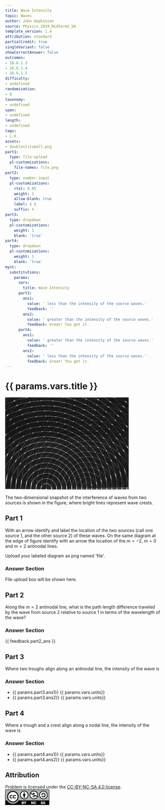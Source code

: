 ```yaml
---
title: Wave Intensity
topic: Waves
author: John Hopkinson
source: Physics_2019_Midterm2_Q4
template_version: 1.4
attribution: standard
partialCredit: true
singleVariant: false
showCorrectAnswer: false
outcomes:
- 16.6.1.3
- 16.6.1.4
- 16.6.1.5
difficulty:
- undefined
randomization:
- 0
taxonomy:
- undefined
span:
- undefined
length:
- undefined
tags:
- L.K
assets:
- doubleslitsmall.png
part1:
  type: file-upload
  pl-customizations:
    file-names: file.png
part2:
  type: number-input
  pl-customizations:
    rtol: 0.05
    weight: 1
    allow-blank: true
    label: $ $
    suffix: λ
part3:
  type: dropdown
  pl-customizations:
    weight: 1
    blank: 'true'
part4:
  type: dropdown
  pl-customizations:
    weight: 1
    blank: 'true'
myst:
  substitutions:
    params:
      vars:
        title: Wave Intensity
      part3:
        ans1:
          value: ' less than the intensity of the source waves.'
          feedback: ''
        ans2:
          value: ' greater than the intensity of the source waves.'
          feedback: Great! You got it.
      part4:
        ans1:
          value: ' greater than the intensity of the source waves.'
          feedback: ''
        ans2:
          value: ' less than the intensity of the source waves.'
          feedback: Great! You got it.
---
```

# {{ params.vars.title }}
<img src="doubleslitsmall.png" width="400">

The two-dimensional snapshot of the interference of waves from two sources is shown in the figure, where bright lines represent wave crests.

## Part 1

With an arrow identify and label the location of the two sources (call one source 1, and the other source 2) of these waves. On the same diagram at the edge of figure identify with an arrow the location of the $m = -2$, $m = 0$ and $m = 2$ antinodal lines.

Upload your labeled diagram as png named 'file'.

### Answer Section

File upload box will be shown here.

## Part 2

Along the $m = 2$ antinodal line, what is the path length difference traveled by the wave from source 2 relative to source 1 in terms of the wavelength of the wave?

### Answer Section

{{ feedback.part2_ans }}

## Part 3

Where two troughs align along an antinodal line, the intensity of the wave is

### Answer Section

- {{ params.part3.ans1}} {{ params.vars.units}}
- {{ params.part3.ans2}} {{ params.vars.units}}

## Part 4

Where a trough and a crest align along a nodal line, the intensity of the wave is

### Answer Section

- {{ params.part4.ans1}} {{ params.vars.units}}
- {{ params.part4.ans2}} {{ params.vars.units}}

## Attribution

Problem is licensed under the [CC-BY-NC-SA 4.0 license](https://creativecommons.org/licenses/by-nc-sa/4.0/).<br> ![The Creative Commons 4.0 license requiring attribution-BY, non-commercial-NC, and share-alike-SA license.](https://raw.githubusercontent.com/firasm/bits/master/by-nc-sa.png)
